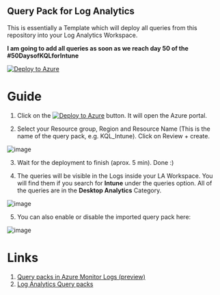 ## Query Pack for Log Analytics

This is essentially a Template which will deploy all queries from this repository into your Log Analytics Workspace.

**I am going to add all queries as soon as we reach day 50 of the #50DaysofKQLforIntune**

[![Deploy to Azure](https://aka.ms/deploytoazurebutton)](https://portal.azure.com/#create/Microsoft.Template/uri/https%3A%2F%2Fraw.githubusercontent.com%2Fugurkocde%2FKQL_Intune%2Fmain%2FQuery%2520Pack%2Fazuredeploy.json)

# Guide

1.  Click on the [![Deploy to Azure](https://aka.ms/deploytoazurebutton)](https://portal.azure.com/#create/Microsoft.Template/uri/https%3A%2F%2Fraw.githubusercontent.com%2Fugurkocde%2FKQL_Intune%2Fmain%2FQuery%2520Pack%2Fazuredeploy.json) button. It will open the Azure portal.

2. Select your Resource group, Region and Resource Name (This is the name of the query pack, e.g. KQL_Intune). Click on Review + create.

![image](https://user-images.githubusercontent.com/43906965/183586963-410f1d39-aae9-48dc-a3c9-61e1597bb9f0.png)


3. Wait for the deployment to finish (aprox. 5 min). Done :)

4. The queries will be visible in the Logs inside your LA Workspace. You will find them if you search for **Intune** under the queries option. All of the queries are in the **Desktop Analytics** Category.

![image](https://user-images.githubusercontent.com/43906965/183588365-22400f1e-aced-4ce2-b454-75e27bce2a65.png)


5. You can also enable or disable the imported query pack here:

![image](https://user-images.githubusercontent.com/43906965/183588080-3cd12e94-6019-490c-a12d-0c9a6f17d8e3.png)


# Links

1. [Query packs in Azure Monitor Logs (preview)](https://docs.microsoft.com/en-us/azure/azure-monitor/logs/query-packs)
2. [Log Analytics Query packs](https://techcommunity.microsoft.com/t5/azure-observability-blog/log-analytics-query-packs/ba-p/2314721)
